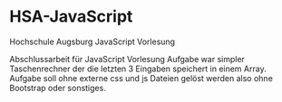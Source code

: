 # HSA-JavaScript
Hochschule Augsburg JavaScript Vorlesung

Abschlussarbeit für JavaScript Vorlesung
Aufgabe war simpler Taschenrechner der die letzten 3 Eingaben speichert in einem Array.
Aufgabe soll ohne externe css und js Dateien gelöst werden also ohne Bootstrap oder sonstiges.
